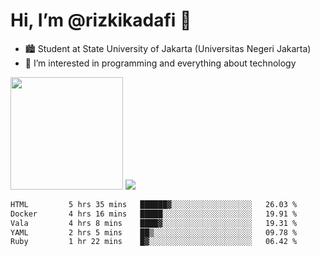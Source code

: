 # Hi, I’m @rizkikadafi 👋
- 🏙 Student at State University of Jakarta (Universitas Negeri Jakarta)
- 👀 I’m interested in programming and everything about technology
<img height="180em" src="https://github-readme-stats.vercel.app/api?username=rizkikadafi&show_icons=true&hide_border=true&&count_private=true&include_all_commits=true" />
<img src="https://github-readme-stats.vercel.app/api/top-langs/?username=rizkikadafi&show_icons=true&hide_border=true&&count_private=true&include_all_commits=true" />

<!--START_SECTION:waka-->

```txt
HTML         5 hrs 35 mins   ██████▓░░░░░░░░░░░░░░░░░░   26.03 %
Docker       4 hrs 16 mins   █████░░░░░░░░░░░░░░░░░░░░   19.91 %
Vala         4 hrs 8 mins    ████▓░░░░░░░░░░░░░░░░░░░░   19.31 %
YAML         2 hrs 5 mins    ██▒░░░░░░░░░░░░░░░░░░░░░░   09.78 %
Ruby         1 hr 22 mins    █▓░░░░░░░░░░░░░░░░░░░░░░░   06.42 %
```

<!--END_SECTION:waka-->

<!---
rizkikadafi/rizkikadafi is a ✨ special ✨ repository because its `README.md` (this file) appears on your GitHub profile.
You can click the Preview link to take a look at your changes.
--->
